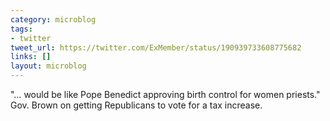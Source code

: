 ```yaml
---
category: microblog
tags:
- twitter
tweet_url: https://twitter.com/ExMember/status/190939733608775682
links: []
layout: microblog
---
```

"… would be like Pope Benedict approving birth control for women priests." Gov. Brown on getting Republicans to vote for a tax increase.
